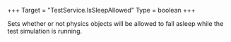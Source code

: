 +++
Target = "TestService.IsSleepAllowed"
Type = boolean
+++

Sets whether or not physics objects will be allowed to fall asleep while the test simulation is running.